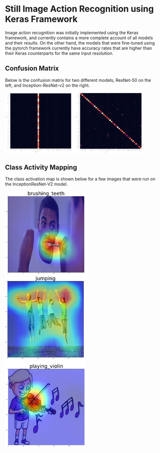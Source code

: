 # Still Image Action Recognition using Keras Framework

Image action recognition was initially implemented using the Keras framework, and currently contains a more complete 
account of all models and their results.  On the other hand, the models that were fine-tuned using the pytorch framework currently have accuracy rates that are higher than their Keras counterparts for the same input resolution.


## Confusion Matrix
Below is the confusion matrix for two different models, ResNet-50 on the left, and Inception-ResNet-v2 on the right.

<img src="images/ResNet-50_cmat.png" width="45%"/><img src="images/Inception_ResNet_v2.png" width="45%" />

## Class Activity Mapping

The class activation map is shown below for a few images that were run on the InceptionResNet-V2 model.

<img src="images/brushing.png" /> <img src="images/jumping.png" /> <img src="images/violin1.png" /> 
